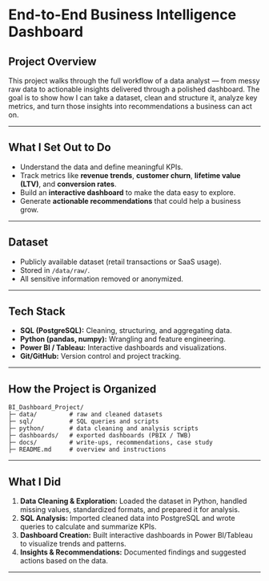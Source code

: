 # End-to-End Business Intelligence Dashboard

## Project Overview
This project walks through the full workflow of a data analyst — from messy raw data to actionable insights delivered through a polished dashboard. The goal is to show how I can take a dataset, clean and structure it, analyze key metrics, and turn those insights into recommendations a business can act on.  

---

## What I Set Out to Do
- Understand the data and define meaningful KPIs.  
- Track metrics like **revenue trends**, **customer churn**, **lifetime value (LTV)**, and **conversion rates**.  
- Build an **interactive dashboard** to make the data easy to explore.  
- Generate **actionable recommendations** that could help a business grow.  

---

## Dataset
- Publicly available dataset (retail transactions or SaaS usage).  
- Stored in `/data/raw/`.  
- All sensitive information removed or anonymized.  

---

## Tech Stack
- **SQL (PostgreSQL):** Cleaning, structuring, and aggregating data.  
- **Python (pandas, numpy):** Wrangling and feature engineering.  
- **Power BI / Tableau:** Interactive dashboards and visualizations.  
- **Git/GitHub:** Version control and project tracking.  

---

## How the Project is Organized
```
BI_Dashboard_Project/
├─ data/         # raw and cleaned datasets
├─ sql/          # SQL queries and scripts
├─ python/       # data cleaning and analysis scripts
├─ dashboards/   # exported dashboards (PBIX / TWB)
├─ docs/         # write-ups, recommendations, case study
├─ README.md     # overview and instructions

```

---

## What I Did
1. **Data Cleaning & Exploration:** Loaded the dataset in Python, handled missing values, standardized formats, and prepared it for analysis.  
2. **SQL Analysis:** Imported cleaned data into PostgreSQL and wrote queries to calculate and summarize KPIs.  
3. **Dashboard Creation:** Built interactive dashboards in Power BI/Tableau to visualize trends and patterns.  
4. **Insights & Recommendations:** Documented findings and suggested actions based on the data.  

---
